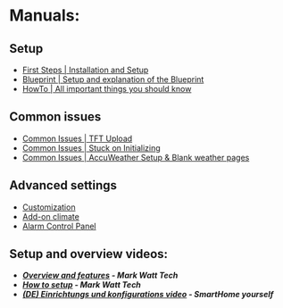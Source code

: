 # Manuals:
## Setup
- [First Steps | Installation and Setup](install.md)
- [Blueprint | Setup and explanation of the Blueprint](blueprint.md)
- [HowTo | All important things you should know](howto.md)

## Common issues
- [Common Issues | TFT Upload](tft_upload.md)
- [Common Issues | Stuck on Initializing](error_initializing.md)
- [Common Issues | AccuWeather Setup & Blank weather pages](weather.md)

## Advanced settings
- [Customization](customization.md)
- [Add-on climate](addon_climate.md)
- [Alarm Control Panel](alarm.md)

## Setup and overview videos:
- **_[Overview and features](https://www.youtube.com/watch?v=b7vW4YtUaTs) - Mark Watt Tech_**
- **_[How to setup](https://www.youtube.com/watch?v=jpSTA_ILB8g) - Mark Watt Tech_**
- **_[(DE) Einrichtungs und konfigurations video](https://www.youtube.com/watch?v=3afPFg6kUdc) - SmartHome yourself_**
